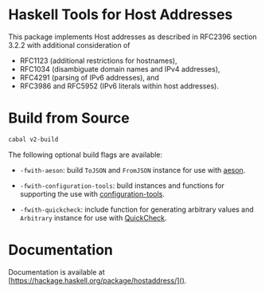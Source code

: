 # Haskell Tools for Host Addresses

This package implements Host addresses as described in RFC2396 section 3.2.2
with additional consideration of

* RFC1123 (additional restrictions for hostnames),
* RFC1034 (disambiguate domain names and IPv4 addresses),
* RFC4291 (parsing of IPv6 addresses), and
* RFC3986 and RFC5952 (IPv6 literals within host addresses).

# Build from Source

```sh
cabal v2-build
```

The following optional build flags are available:

*   `-fwith-aeson`: build `ToJSON` and `FromJSON` instance for use with
    [aeson](https://hackage.haskell.org/package/aeson).

*   `-fwith-configuration-tools`: build instances and functions for supporting
    the use with
    [configuration-tools](https://hackage.haskell.org/package/configuration-tools).

*   `-fwith-quickcheck`: include function for generating arbitrary values and
    `Arbitrary` instance for use with
    [QuickCheck](https://hackage.haskell.org/package/QuickCheck).

# Documentation

Documentation is available at [https://hackage.haskell.org/package/hostaddress/]().
